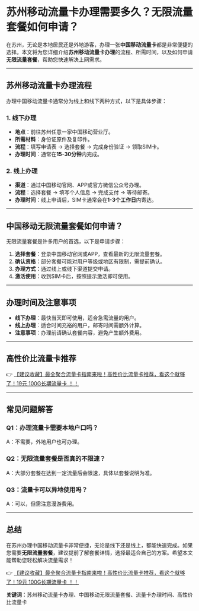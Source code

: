 # 苏州移动流量卡办理需要多久？无限流量套餐如何申请？

在苏州，无论是本地居民还是外地游客，办理一张**中国移动流量卡**都是非常便捷的选择。本文将为您详细介绍**苏州移动流量卡办理**的流程、所需时间，以及如何申请**无限流量套餐**，帮助您快速解决上网需求。

---

## 苏州移动流量卡办理流程

办理中国移动流量卡通常分为线上和线下两种方式，以下是具体步骤：

### 1. 线下办理
- **地点**：前往苏州任意一家中国移动营业厅。
- **所需材料**：身份证原件及复印件。
- **流程**：填写申请表 → 选择套餐 → 完成身份验证 → 领取SIM卡。
- **办理时间**：通常在**15-30分钟**内完成。

### 2. 线上办理
- **渠道**：通过中国移动官网、APP或官方微信公众号办理。
- **流程**：选择套餐 → 填写个人信息 → 完成支付 → 等待邮寄。
- **办理时间**：线上申请后，SIM卡通常会在**1-3个工作日**内寄达。

---

## 中国移动无限流量套餐如何申请？

无限流量套餐是许多用户的首选，以下是申请步骤：

1. **选择套餐**：登录中国移动官网或APP，查看最新的无限流量套餐。
2. **确认资格**：部分套餐可能对用户等级或地区有限制，需提前确认。
3. **办理方式**：通过线上或线下渠道提交申请。
4. **激活使用**：收到SIM卡后，按照提示激活即可使用。

---

## 办理时间及注意事项

- **线下办理**：最快当天即可使用，适合急需流量的用户。
- **线上办理**：适合时间充裕的用户，邮寄时间需额外计算。
- **注意事项**：办理前请确认套餐内容，避免产生额外费用。

---

## 高性价比流量卡推荐

👉 [【建议收藏】最全聚合流量卡指南来啦！高性价比流量卡推荐，看这个就够了！19元 100G长期流量卡 ！！](https://bit.ly/Liuliangka)

---

## 常见问题解答

### Q1：办理流量卡需要本地户口吗？
A：不需要，外地用户也可办理。

### Q2：无限流量套餐是否真的不限速？
A：大部分套餐在达到一定流量后会限速，具体以套餐说明为准。

### Q3：流量卡可以异地使用吗？
A：可以，但需注意漫游费用。

---

## 总结

在苏州办理中国移动流量卡非常便捷，无论是线下还是线上，都能快速完成。如果您需要**无限流量套餐**，建议提前了解套餐详情，选择最适合自己的方案。希望本文能帮助您轻松解决流量需求！

👉 [【建议收藏】最全聚合流量卡指南来啦！高性价比流量卡推荐，看这个就够了！19元 100G长期流量卡 ！！](https://bit.ly/Liuliangka)

**关键词**：苏州移动流量卡办理、中国移动无限流量套餐、流量卡办理时间、高性价比流量卡